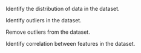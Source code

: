 Identify the distribution of data in the dataset.

Identify outliers in the dataset.

Remove outliers from the dataset.

Identify correlation between features in the dataset.
